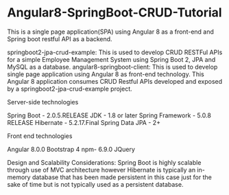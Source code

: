 # Angular8-SpringBoot-CRUD-Tutorial
This is a single page application(SPA) using Angular 8 as a front-end and Spring boot restful API as a backend.

springboot2-jpa-crud-example: This is used to develop CRUD RESTFul APIs for a simple Employee Management System using Spring Boot 2, JPA and MySQL as a database.
angular8-springboot-client: This is used to develop single page application using Angular 8 as front-end technology. This Angular 8 application consumes CRUD Restful APIs developed and exposed by a springboot2-jpa-crud-example project.

Server-side technologies

Spring Boot - 2.0.5.RELEASE
JDK - 1.8 or later
Spring Framework - 5.0.8 RELEASE
Hibernate - 5.2.17.Final
Spring Data JPA - 2+

Front end technologies

Angular 8.0.0
Bootstrap 4
npm- 6.9.0
JQuery

Design and Scalability Considerations:
Spring Boot is highly scalable through use of MVC architecture however Hibernate is 
typically an in-memory database that has been made persistent in this case just for the sake of time but is not typically used as a persistent database.